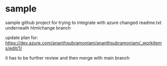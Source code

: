 # sample
sample github project for trying to integrate with azure
changed readme.txt underneath htmlchange branch 

update plan for: https://dev.azure.com/ananthsubramoniam/ananthsubramoniam/_workitems/edit/1/

it has to be further review and then merge with main branch
